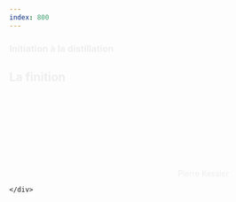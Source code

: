 ```yaml
---
index: 800
---
```

<section class="slide-bottom">  
    <span class="background" style="background-image:url('assets/images/finition01.jpg')"></span>
    <!--.wrap = container (width: 90%) -->
    <div class="wrap">
    <div class="content-right" style="color:#eee">
        <h3 class="text-context">Initiation à la distillation</h3>
        <h1 class="text-data text-shadow">La finition</h1>
        <figcaption ><svg class="fa-camera"><use xlink:href="#fa-camera"></use></svg>&nbsp;Pierre Kessler</figcaption>
     </div>    
        
    </div>
   <!-- .end .wrap -->
</section>